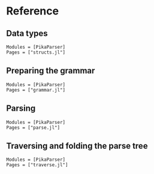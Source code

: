 
# Reference

## Data types

```@autodocs
Modules = [PikaParser]
Pages = ["structs.jl"]
```

## Preparing the grammar

```@autodocs
Modules = [PikaParser]
Pages = ["grammar.jl"]
```

## Parsing

```@autodocs
Modules = [PikaParser]
Pages = ["parse.jl"]
```

## Traversing and folding the parse tree

```@autodocs
Modules = [PikaParser]
Pages = ["traverse.jl"]
```
